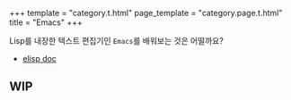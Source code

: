 +++
template = "category.t.html"
page_template = "category.page.t.html"
title = "Emacs"
+++

Lisp를 내장한 텍스트 편집기인 `Emacs`를 배워보는 것은 어떨까요?

- [elisp doc](https://www.gnu.org/software/emacs/manual/elisp.html)

## WIP